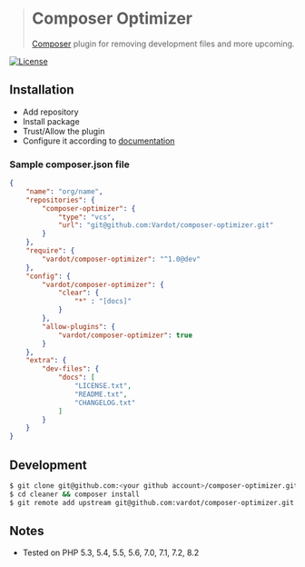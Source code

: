 > # Composer Optimizer
> [Composer](https://getcomposer.org) plugin for removing development files and more upcoming.

[![License](https://img.shields.io/badge/license-MIT-blue.svg)](LICENSE)

## Installation
- Add repository
- Install package
- Trust/Allow the plugin
- Configure it according to [documentation](docs)

### Sample composer.json file
```json
{
    "name": "org/name",
    "repositories": {
        "composer-optimizer": {
            "type": "vcs",
            "url": "git@github.com:Vardot/composer-optimizer.git"
        }
    },
    "require": {
        "vardot/composer-optimizer": "^1.0@dev"
    },
    "config": {
        "vardot/composer-optimizer": {
            "clear": {
                "*" : "[docs]"
            }
        },
        "allow-plugins": {
            "vardot/composer-optimizer": true
        }
    },
    "extra": {
        "dev-files": {
            "docs": [
                "LICENSE.txt",
                "README.txt",
                "CHANGELOG.txt"
            ]
        }
    }
}
```


## Development

```bash
$ git clone git@github.com:<your github account>/composer-optimizer.git
$ cd cleaner && composer install
$ git remote add upstream git@github.com:vardot/composer-optimizer.git
```

## Notes

- Tested on PHP 5.3, 5.4, 5.5, 5.6, 7.0, 7.1, 7.2, 8.2
